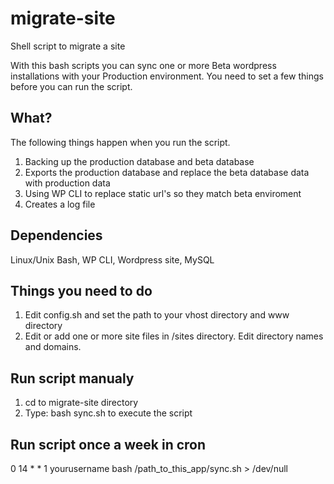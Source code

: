 # migrate-site
Shell script to migrate a site

With this bash scripts you can sync one or more Beta wordpress installations with your Production environment.
You need to set a few things before you can run the script.


## What?
The following things happen when you run the script.

1. Backing up the production database and beta database
2. Exports the production database and replace the beta database data with production data
3. Using WP CLI to replace static url's so they match beta enviroment
4. Creates a log file

## Dependencies
Linux/Unix Bash, WP CLI, Wordpress site, MySQL

## Things you need to do
1. Edit config.sh and set the path to your vhost directory and www directory
2. Edit or add one or more site files in /sites directory. Edit directory names and domains.

## Run script manualy
1. cd to migrate-site directory
2. Type: bash sync.sh to execute the script

## Run script once a week in cron
0 14 * * 1  yourusername  bash /path_to_this_app/sync.sh > /dev/null
